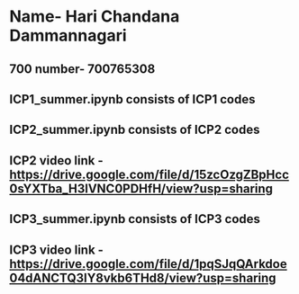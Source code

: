 # Name- Hari Chandana Dammannagari
## 700 number- 700765308
## ICP1_summer.ipynb consists of ICP1 codes
## ICP2_summer.ipynb consists of ICP2 codes
## ICP2 video link - https://drive.google.com/file/d/15zcOzgZBpHcc0sYXTba_H3lVNC0PDHfH/view?usp=sharing
## ICP3_summer.ipynb consists of ICP3 codes
## ICP3 video link - https://drive.google.com/file/d/1pqSJqQArkdoe04dANCTQ3IY8vkb6THd8/view?usp=sharing
